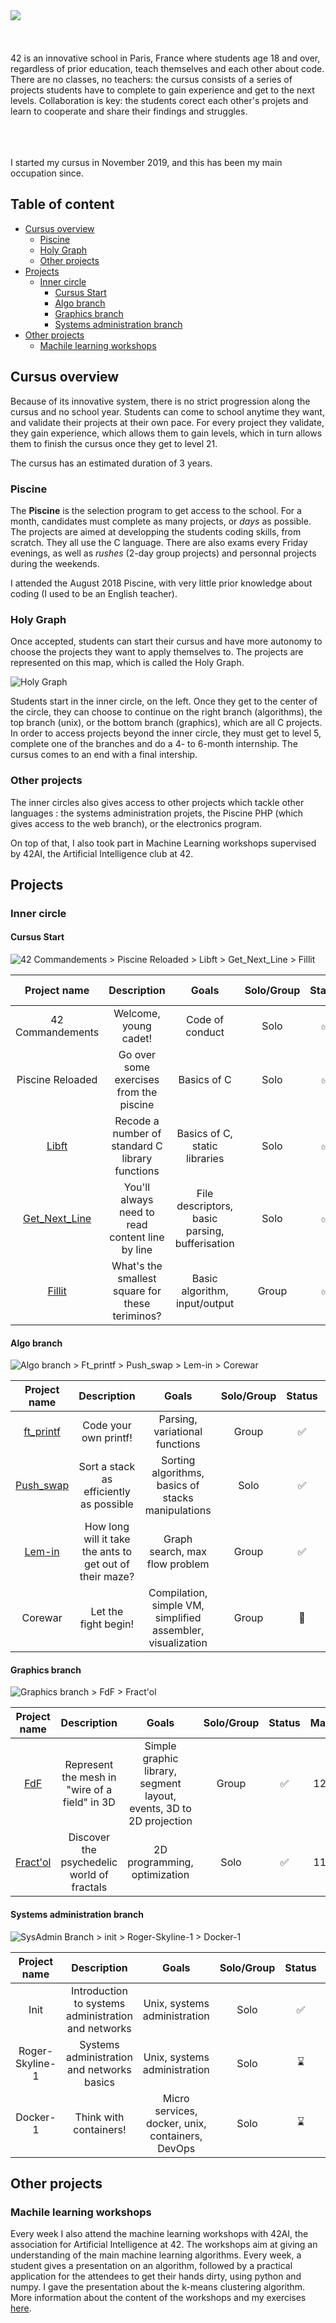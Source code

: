 <img align="left" src="https://i.imgur.com/CzHkp2y.png">

<br>
<br>
<br>
<br>
42 is an innovative school in Paris, France where students age 18 and over, regardless of prior education, teach themselves and each other about code. There are no classes, no teachers: the cursus consists of a series of projects students have to complete to gain experience and get to the next levels. Collaboration is key: the students corect each other's projets and learn to cooperate and share their findings and struggles.
<br>
<br>
<br>
<br>

I started my cursus in November 2019, and this has been my main occupation since.

## Table of content

- [Cursus overview](#cursus-overview)
  * [Piscine](#piscine)
  * [Holy Graph](#holy-graph)
  * [Other projects](#other-projects)
- [Projects](#projects)
  * [Inner circle](#inner-circle)
    + [Cursus Start](#cursus-start)
    + [Algo branch](#algo-branch)
    + [Graphics branch](#graphics-branch)
    + [Systems administration branch](#systems-administration-branch)
- [Other projects](#other-projects-1)
  * [Machile learning workshops](#machile-learning-workshops)

## Cursus overview

Because of its innovative system, there is no strict progression along the cursus and no school year. Students can come to school anytime they want, and validate their projects at their own pace. For every project they validate, they gain experience, which allows them to gain levels, which in turn allows them to finish the cursus once they get to level 21.

The cursus has an estimated duration of 3 years.

### Piscine

The **Piscine** is the selection program to get access to the school. For a month, candidates must complete as many projects, or *days* as possible. The projects are aimed at developping the students coding skills, from scratch. They all use the C language. There are also exams every Friday evenings, as well as *rushes* (2-day group projects) and personnal projects during the weekends.

I attended the August 2018 Piscine, with very little prior knowledge about coding (I used to be an English teacher).

### Holy Graph

Once accepted, students can start their cursus and have more autonomy to choose the projects they want to apply themselves to. The projects are represented on this map, which is called the Holy Graph.

![Holy Graph](https://i.imgur.com/oxohdQY.jpg "Holy Graph")

Students start in the inner circle, on the left. Once they get to the center of the circle, they can choose to continue on the right branch (algorithms), the top branch (unix), or the bottom branch (graphics), which are all C projects. In order to access projects beyond the inner circle, they must get to level 5, complete one of the branches and do a 4- to 6-month internship. The cursus comes to an end with a final intership.

### Other projects

The inner circles also gives access to other projects which tackle other languages : the systems administration projets, the Piscine PHP (which gives access to the web branch), or the electronics program.

On top of that, I also took part in Machine Learning workshops supervised by 42AI, the Artificial Intelligence club at 42.

## Projects

### Inner circle

#### Cursus Start

![42 Commandements > Piscine Reloaded > Libft > Get_Next_Line > Fillit](https://i.imgur.com/xgyuozm.png "Cursus Start")

|   Project name   |                   Description                   |                      Goals                     | Solo/Group |   Status  | Mark | Start Date | End Date |
|:----------------:|:-----------------------------------------------:|:----------------------------------------------:|:----------:|:---------:|:----:|:----------:|:--------:|
| 42 Commandements |              Welcome, young cadet!              |                 Code of conduct                |    Solo    | :white_check_mark: |  100 |  18-11-05  | 18-11-05 |
| Piscine Reloaded |     Go over some exercises from the piscine     |                   Basics of C                  |    Solo    | :white_check_mark: |  100 |  18-11-05  | 18-11-06 |
|       [Libft](https://github.com/anaiel/libft)      | Recode a number of standard C library functions |          Basics of C, static libraries         |    Solo    | :white_check_mark: |  125 |  18-11-06  | 18-11-19 |
|   [Get_Next_Line](https://github.com/anaiel/get_next_line)  | You'll always need to read content line by line | File descriptors, basic parsing, bufferisation |    Solo    | :white_check_mark: |  112 |  18-11-19  | 18-11-21 |
|      [Fillit](https://github.com/anaiel/fillit)      | What's the smallest square for these teriminos? |          Basic algorithm, input/output         |    Group   | :white_check_mark: |  100 |  18-11-22  | 18-11-29 |

#### Algo branch

![Algo branch > Ft_printf > Push_swap > Lem-in > Corewar](https://i.imgur.com/QqK26bX.png "Algo branch")

|     Project name     |                        Description                       |                            Goals                            | Solo/Group |   Status  | Mark | Start Date | End Date |
|:--------------------:|:--------------------------------------------------------:|:-----------------------------------------------------------:|:----------:|:---------:|:----:|:----------:|:--------:|
|       [ft_printf](https://github.com/anaiel/ft_printf)      |                   Code your own printf!                  |                Parsing, variational functions               |    Group   | :white_check_mark: |  110 |  18-11-30  | 18-12-23 |
|       [Push_swap](https://github.com/anaiel/push_swap)      |          Sort a stack as efficiently as possible         |      Sorting algorithms, basics of stacks manipulations     |    Solo    | :white_check_mark: |  125 |  18-12-27  | 19-02-11 |
|        [Lem-in](https://github.com/anaiel/lem-in)        | How long will it take the ants to get out of their maze? |                Graph search, max flow problem               |    Group   | :white_check_mark: |  124 |  19-03-06  | 19-04-29 |
|        Corewar       |                   Let the fight begin!                   | Compilation, simple VM, simplified assembler, visualization |    Group   | :construction: |      |  19-30-04  |          |

#### Graphics branch

![Graphics branch > FdF > Fract'ol](https://i.imgur.com/Q1Dh11X.png "Graphics Branch")

| Project name |                  Description                  |                                Goals                                | Solo/Group |   Status  | Mark | Start Date | End Date |
|:------------:|:---------------------------------------------:|:-------------------------------------------------------------------:|:----------:|:---------:|:----:|:----------:|:--------:|
|      [FdF](https://github.com/anaiel/fdf)     | Represent the mesh in "wire of a field" in 3D | Simple graphic library, segment layout, events, 3D to 2D projection |    Group   | :white_check_mark: |  125 |  19-01-17  | 19-02-14 |
|   [Fract'ol](https://github.com/anaiel/fractol)   |   Discover the psychedelic world of fractals  |                     2D programming, optimization                    |    Solo    | :white_check_mark: |  117 |  19-02-14  | 19-03-04 |

#### Systems administration branch

![SysAdmin Branch > init > Roger-Skyline-1 > Docker-1](https://i.imgur.com/jwWFtjd.png "SysAdmin Branch")

|   Project name  |                     Description                     |                       Goals                      | Solo/Group |   Status  | Mark | Start Date | End Date |
|:---------------:|:---------------------------------------------------:|:------------------------------------------------:|:----------:|:---------:|:----:|:----------:|:--------:|
|       Init      | Introduction to systems administration and networks |           Unix, systems administration           |    Solo    | :white_check_mark: |  100 |  18-12-13  | 18-12-22 |
| Roger-Skyline-1 |      Systems administration and networks basics     |           Unix, systems administration           |    Solo    | :hourglass: |      |            |          |
|     Docker-1    |                Think with containers!               | Micro services, docker, unix, containers, DevOps |    Solo    | :hourglass: |      |            |          |

## Other projects

### Machile learning workshops

Every week I also attend the machine learning workshops with 42AI, the association for Artificial Intelligence at 42. The workshops aim at giving an understanding of the main machine learning algorithms. Every week, a student gives a presentation on an algorithm, followed by a practical application for the attendees to get their hands dirty, using python and numpy.
I gave the presentation about the k-means clustering algorithm.
More information about the content of the workshops and my exercises [here](https://github.com/anaiel/workshops_machinelearning).

